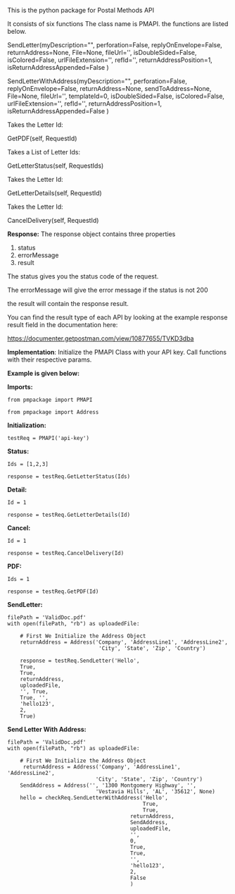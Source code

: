 This is the python package for Postal Methods API

It consists of six functions
The class name is PMAPI.
the functions are listed below.

SendLetter(myDescription="", 
                   perforation=False, 
                   replyOnEnvelope=False, 
                   returnAddress=None,
                   File=None, fileUrl='', 
                   isDoubleSided=False, 
                   isColored=False, 
                   urlFileExtension='', 
                   refId='',
                   returnAddressPosition=1,
                   isReturnAddressAppended=False
                   )
                   
SendLetterWithAddress(myDescription="", 
                              perforation=False, 
                              replyOnEnvelope=False, 
                              returnAddress=None,
                              sendToAddress=None,
                              File=None, fileUrl='', 
                              templateId=0, 
                              isDoubleSided=False,
                              isColored=False, 
                              urlFileExtension='', 
                              refId='',
                              returnAddressPosition=1,
                              isReturnAddressAppended=False
                              )

Takes the Letter Id:

GetPDF(self, RequestId)

Takes a List of Letter Ids:

GetLetterStatus(self, RequestIds)
    
Takes the Letter Id:    

GetLetterDetails(self, RequestId)

Takes the Letter Id:

CancelDelivery(self, RequestId)

<b>Response:</b>
The response object contains three properties
<ol>
<li>status</li>
<li>errorMessage</li>
<li>result</li>
</ol>

The status gives you the status code of the request.

The errorMessage will give the error message if the status is not 200

the result will contain the response result. 

You can find the result type of each API by looking at the example response result field in the documentation here:

https://documenter.getpostman.com/view/10877655/TVKD3dba

<b>Implementation</b>:
Initialize the PMAPI Class with your API key.
Call functions with their respective params.

<b>Example is given below:</b>

<b>Imports:</b>

    from pmpackage import PMAPI
    
    from pmpackage import Address

<b>Initialization:</b>

    testReq = PMAPI('api-key')

<b>Status:</b>

    Ids = [1,2,3]
    
    response = testReq.GetLetterStatus(Ids)


<b>Detail:</b>

    Id = 1
    
    response = testReq.GetLetterDetails(Id)


<b>Cancel:</b>

    Id = 1
    
    response = testReq.CancelDelivery(Id)


<b>PDF:</b>

    Ids = 1

    response = testReq.GetPDF(Id)


<b>SendLetter:</b>

    filePath = 'ValidDoc.pdf'
    with open(filePath, "rb") as uploadedFile:
    
        # First We Initialize the Address Object
        returnAddress = Address('Company', 'AddressLine1', 'AddressLine2',
                                 'City', 'State', 'Zip', 'Country')
    
        response = testReq.SendLetter('Hello', 
        True, 
        True, 
        returnAddress, 
        uploadedFile, 
        '', True, 
        True, '', 
        'hello123', 
        2, 
        True)


<b>Send Letter With Address:</b>

    filePath = 'ValidDoc.pdf'
    with open(filePath, "rb") as uploadedFile:
    
        # First We Initialize the Address Object
         returnAddress = Address('Company', 'AddressLine1', 'AddressLine2',
                                'City', 'State', 'Zip', 'Country')
        SendAddress = Address('', '1300 Montgomery Highway', '',
                                'Vestavia Hills', 'AL', '35612', None)
        hello = checkReq.SendLetterWithAddress('Hello',
                                               True,
                                               True,
                                           returnAddress,
                                           SendAddress,
                                           uploadedFile,
                                           '',
                                           0,
                                           True,
                                           True,
                                           '',
                                           'hello123',
                                           2,
                                           False
                                           )